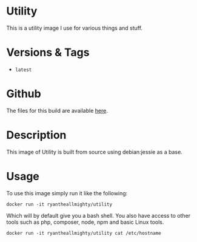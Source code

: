 # Utility
This is a utility image I use for various things and stuff.

# Versions & Tags
- `latest`

# Github
The files for this build are available [here](https://github.com/RyanTheAllmighty/Dockerfiles/tree/master/rethinkdb).

# Description
This image of Utility is built from source using debian:jessie as a base.

# Usage
To use this image simply run it like the following:

```
docker run -it ryantheallmighty/utility
```

Which will by default give you a bash shell. You also have access to other tools such as php, composer, node, npm and basic Linux tools.

```
docker run -it ryantheallmighty/utility cat /etc/hostname
```